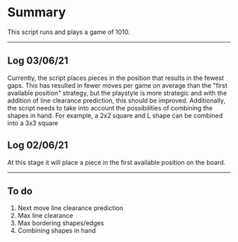 # Summary
This script runs and plays a game of 1010.

---
## Log 03/06/21
Currently, the script places pieces in the position that results in the fewest gaps. This has resulted in fewer moves per game on average than the "first available position" strategy, but the playstyle is more strategic and with the addition of line clearance prediction, this should be improved. Additionally, the script needs to take into account the possibilities of combining the shapes in hand. For example, a 2x2 square and L shape can be combined into a 3x3 square

## Log 02/06/21
At this stage it will place a piece in the first available position on the board.

---

## To do
1. Next move line clearance prediction
2. Max line clearance
3. Max bordering shapes/edges
4. Combining shapes in hand